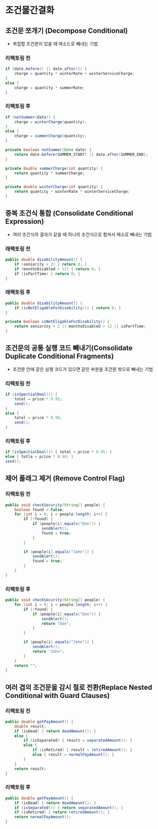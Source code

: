 # 조건물간결화

## 조건문 쪼개기 (Decompose Conditional)
-  복잡합 조건문이 있을 때 메소드로 빼내는 기법

### 리팩토링 전
~~~java
if (date.before() || date.after()) {
    charge = quantity * winterRate + winterServiceCharge;
} 
else {
    charge = quantity * summerRate;
}
~~~

### 리팩토링 후
~~~java
if (notSummer(date)) {
    charge = winterCharge(quantity);
} 
else {
    charge = summerCharge(quantity);
}

private boolean notSummer(Date date) {
    return date.before(SUMMER_START) || date.after(SUMMER_END);
}

private double summerCharge(int quantity) {
    return quantity * summerCharge;
}

private double winterCharge(int quantity) {
    return quantity * winterRate * winterServiceCharge;
}
~~~

## 중복 조건식 통합 (Consolidate Conditional Expression)
- 여러 조건식의 결과가 같을 때 하나의 조건식으로 합쳐서 메소로 빼내는 기법

### 래팩토링 전
~~~java
public double disabilityAmount() {
    if (seniority < 2) { return 0; }
    if (monthsDisabled > 12) { return 0; }
    if (isPartTime) { return 0; }
}
~~~

### 래팩토링 후
~~~java
public double disabilityAmount() {
    if (isNotEligableForDisability()) { return 0; }
}

private boolean isNotEligableForDisability() {
    return seniority < 2 || monthsDisabled > 12 || isPartTime;
}
~~~

## 조건문의 공통 실행 코드 빼내기(Consolidate Duplicate Conditional Fragments)
- 조건문 안에 같은 실행 코드가 있으면 같은 부분을 조건문 밖으로 빼내는 기법

### 리팩토링 전
~~~java
if (isSpectialDeal()) {
    total = price * 0.95;
    send();
} 
else {
    total = price * 0.98;
    send();
}
~~~

### 리팩토링 후
~~~java 
if (isSpectialDeal()) { total = price * 0.95; }
else { totla = price * 0.98; }
send();
~~~

## 제어 플래그 제거 (Remove Control Flag)


### 리팩토링 전
~~~java
public void checkSecurity(String[] people) {
    boolean found = false;
    for (int i = 0; i < people.length; i++) {
        if (!found) {
            if (people[i].equals("Don")) {
                sendAlert();
                found = true;
            }
        }

        if (people[i].equals("John")) {
            sendAlert();
            found = true;
        }
    }
}
~~~

### 리팩토링 후
~~~java
public void checkSecurity(String[] people) {
    for (int i = 0; i < people.length; i++) {
        if (!found) {
            if (people[i].equals("Don")) {
                sendAlert();
                return "Don";
            }
        }

        if (people[i].equals("John")) {
            sendAlert();
            return "John";
        }
    }
    return "";
}
~~~


## 여러 겹의 조건문을 감시 절로 전환(Replace Nested Conditional with Guard Clauses)

### 리팩토링 전
~~~java
public double getPayAmount() {
    double result;
    if (isDead) { return deadAmount(); }
    else {
        if (isSeparated) { result = separatedAmount(); }
        else {
            if (isRetired) { result = retiredAmount(); }
            else { result = normalPayAmount(); }
        }
    }
    return result;
}
~~~

### 리팩토링 후
~~~java
public double getPayAmount() {
    if (isDead) { return deadAmount(); }
    if (isSeparated()) { return separatedAmount(); }
    if (isRetired) { return retiredAmount(); }
    return normalPayAmount();
}
~~~